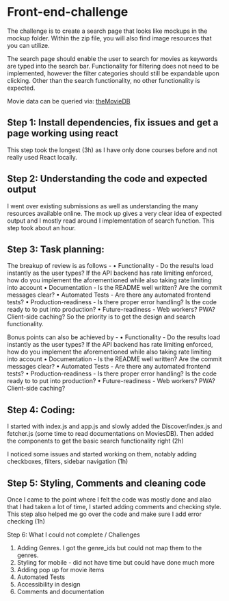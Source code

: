 # Front-end-challenge 

The challenge is to create a search page that looks like mockups in the mockup folder. Within the zip file, you will also find image resources that you can utilize.

The search page should enable the user to search for movies as keywords are typed into the search bar. Functionality for filtering does not need to be implemented, however the filter categories should still be expandable upon clicking. Other than the search functionality, no other functionality is expected.

Movie data can be queried via: [theMovieDB](https://www.themoviedb.org/?language=en-GB)

## Step 1: Install dependencies, fix issues and get a page working using react

This step took the longest (3h) as I have only done courses before and not really used React locally.

## Step 2: Understanding the code and expected output

I went over existing submissions as well as understanding the many resources available online. The mock up gives a very clear idea of expected output and I mostly read around I implementation of search function. This step took about an hour.

## Step 3: Task planning:

The breakup of review is as follows -
•	Functionality - Do the results load instantly as the user types? If the API backend has rate limiting enforced, how do you implement the aforementioned while also taking rate limiting into account
•	Documentation - Is the README well written? Are the commit messages clear?
•	Automated Tests - Are there any automated frontend tests?
•	Production-readiness - Is there proper error handling? Is the code ready to to put into production?
•	Future-readiness - Web workers? PWA? Client-side caching?
So the priority is to get the design and search functionality.

Bonus points can also be achieved by -
•	Functionality - Do the results load instantly as the user types? If the API backend has rate limiting enforced, how do you implement the aforementioned while also taking rate limiting into account
•	Documentation - Is the README well written? Are the commit messages clear?
•	Automated Tests - Are there any automated frontend tests?
•	Production-readiness - Is there proper error handling? Is the code ready to to put into production?
•	Future-readiness - Web workers? PWA? Client-side caching?

## Step 4: Coding:

I started with index.js and app.js and slowly added the Discover/index.js and fetcher.js (some time to read documentations on MoviesDB). Then added the components to get the basic search functionality right (2h)

I noticed some issues and started working on them, notably adding checkboxes, filters, sidebar navigation (1h)

## Step 5: Styling, Comments and cleaning code

Once I came to the point where I felt the code was mostly done and alao that I had taken a lot of time, I started adding comments and checking style. This step also helped me go over the code and make sure I add error checking (1h)

Step 6: What I could not complete / Challenges
1.	Adding Genres. I got the genre_ids but could not map them to the genres.
2.	Styling for mobile - did not have time but could have done much more
3.	Adding pop up for movie items
4.	Automated Tests
5.	Accessibility in design
6.	Comments and documentation
